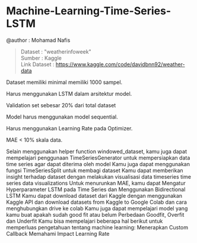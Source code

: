 # Machine-Learning-Time-Series-LSTM
@author : Mohamad Nafis
> Dataset : "weatherinfoweek" \
> Sumber : Kaggle \
> Link Dataset : https://www.kaggle.com/code/davidbnn92/weather-data




Dataset memiliki minimal memiliki 1000 sampel.

Harus menggunakan LSTM dalam arsitektur model.

Validation set sebesar 20% dari total dataset

Model harus menggunakan model sequential.

Harus menggunakan Learning Rate pada Optimizer.

MAE < 10% skala data.



Selain menggunakan helper function windowed_dataset, kamu juga dapat mempelajari penggunaan TimeSeriesGenerator untuk mempersiapkan data time series agar dapat diterima oleh model
Kamu juga dapat menggunakan fungsi TimeSeriesSplit untuk membagi dataset
Kamu dapat memberikan insight terhadap dataset dengan melakukan visualisasi data timeseries time series data visualizations
Untuk menurunkan MAE, kamu dapat Mengatur Hyperparameter LSTM pada Time Series dan Menggunakan Bidirectional LSTM
Kamu dapat download dataset dari Kaggle dengan menggunakan Kaggle API dan download datasets from Kaggle to Google Colab dan cara menghubungkan drive ke colab
Kamu juga dapat mempelajari model yang kamu buat apakah sudah good fit atau belum Perbedaan Goodfit, Overfit dan Underfit
Kamu bisa mempelajari beberapa hal berikut untuk memperluas pengetahuan tentang machine learning:
Menerapkan Custom Callback
Memahami Impact Learning Rate
